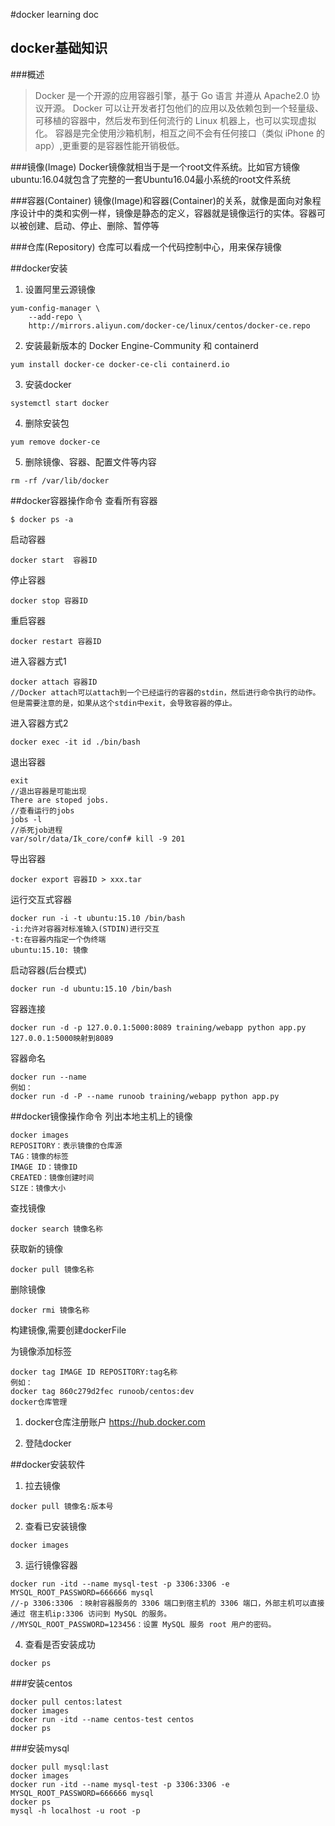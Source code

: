 #docker learning doc
## docker基础知识
###概述
>Docker 是一个开源的应用容器引擎，基于 Go 语言 并遵从 Apache2.0 协议开源。
Docker 可以让开发者打包他们的应用以及依赖包到一个轻量级、可移植的容器中，然后发布到任何流行的 Linux 机器上，也可以实现虚拟化。
容器是完全使用沙箱机制，相互之间不会有任何接口（类似 iPhone 的 app）,更重要的是容器性能开销极低。

###镜像(Image)
Docker镜像就相当于是一个root文件系统。比如官方镜像ubuntu:16.04就包含了完整的一套Ubuntu16.04最小系统的root文件系统

###容器(Container)
镜像(Image)和容器(Container)的关系，就像是面向对象程序设计中的类和实例一样，镜像是静态的定义，容器就是镜像运行的实体。容器可以被创建、启动、停止、删除、暂停等

###仓库(Repository)
仓库可以看成一个代码控制中心，用来保存镜像


##docker安装
1. 设置阿里云源镜像
```
yum-config-manager \
    --add-repo \
    http://mirrors.aliyun.com/docker-ce/linux/centos/docker-ce.repo
```
2. 安装最新版本的 Docker Engine-Community 和 containerd
```
yum install docker-ce docker-ce-cli containerd.io
```
3. 安装docker
```
systemctl start docker
```
4. 删除安装包
```
yum remove docker-ce
```
5. 删除镜像、容器、配置文件等内容
```
rm -rf /var/lib/docker
```

##docker容器操作命令
查看所有容器
```
$ docker ps -a
```

启动容器
```
docker start  容器ID
```
停止容器
```
docker stop 容器ID
```
重启容器
```
docker restart 容器ID
```
进入容器方式1
```
docker attach 容器ID
//Docker attach可以attach到一个已经运行的容器的stdin，然后进行命令执行的动作。
但是需要注意的是，如果从这个stdin中exit，会导致容器的停止。
```
进入容器方式2
```
docker exec -it id ./bin/bash
```

退出容器
```
exit
//退出容器是可能出现
There are stoped jobs.
//查看运行的jobs
jobs -l
//杀死job进程
var/solr/data/Ik_core/conf# kill -9 201
```
导出容器
```
docker export 容器ID > xxx.tar
```
运行交互式容器
```
docker run -i -t ubuntu:15.10 /bin/bash
-i:允许对容器对标准输入(STDIN)进行交互
-t:在容器内指定一个伪终端
ubuntu:15.10: 镜像
```

启动容器(后台模式)
```
docker run -d ubuntu:15.10 /bin/bash
```
容器连接
```
docker run -d -p 127.0.0.1:5000:8089 training/webapp python app.py
127.0.0.1:5000映射到8089
```
容器命名
```
docker run --name
例如：
docker run -d -P --name runoob training/webapp python app.py
```

##docker镜像操作命令
列出本地主机上的镜像
```
docker images
REPOSITORY：表示镜像的仓库源
TAG：镜像的标签
IMAGE ID：镜像ID
CREATED：镜像创建时间
SIZE：镜像大小
```
查找镜像
```
docker search 镜像名称
```
获取新的镜像
```
docker pull 镜像名称
```
删除镜像
```
docker rmi 镜像名称
```
构建镜像,需要创建dockerFile

为镜像添加标签
```
docker tag IMAGE ID REPOSITORY:tag名称
例如：
docker tag 860c279d2fec runoob/centos:dev
docker仓库管理
```
1. docker仓库注册账户
https://hub.docker.com

2. 登陆docker

##docker安装软件
1. 拉去镜像
```
docker pull 镜像名:版本号
```
2. 查看已安装镜像
```
docker images
```
3. 运行镜像容器
```
docker run -itd --name mysql-test -p 3306:3306 -e MYSQL_ROOT_PASSWORD=666666 mysql
//-p 3306:3306 ：映射容器服务的 3306 端口到宿主机的 3306 端口，外部主机可以直接通过 宿主机ip:3306 访问到 MySQL 的服务。
//MYSQL_ROOT_PASSWORD=123456：设置 MySQL 服务 root 用户的密码。
```
4. 查看是否安装成功
```
docker ps
```

###安装centos
```
docker pull centos:latest
docker images
docker run -itd --name centos-test centos
docker ps
```
###安装mysql
```
docker pull mysql:last
docker images
docker run -itd --name mysql-test -p 3306:3306 -e MYSQL_ROOT_PASSWORD=666666 mysql
docker ps
mysql -h localhost -u root -p
```
